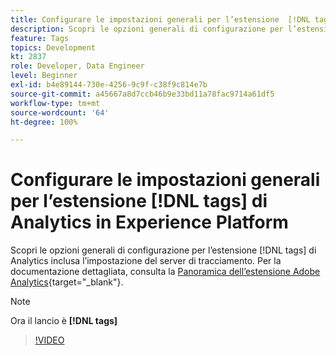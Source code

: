 ```yaml
---
title: Configurare le impostazioni generali per l’estensione  [!DNL tags] di Analytics in Experience Platform
description: Scopri le opzioni generali di configurazione per l’estensione  [!DNL tags]  di Analytics inclusa l’impostazione del server di tracciamento.
feature: Tags
topics: Development
kt: 2837
role: Developer, Data Engineer
level: Beginner
exl-id: b4e89144-730e-4256-9c9f-c38f9c814e7b
source-git-commit: a45667a8d7ccb46b9e33bd11a78fac9714a61df5
workflow-type: tm+mt
source-wordcount: '64'
ht-degree: 100%

---
```


# Configurare le impostazioni generali per l’estensione [!DNL tags] di Analytics in Experience Platform

Scopri le opzioni generali di configurazione per l’estensione [!DNL tags] di Analytics inclusa l’impostazione del server di tracciamento. Per la documentazione dettagliata, consulta la [Panoramica dell’estensione Adobe Analytics](https://experienceleague.adobe.com/docs/experience-platform/tags/extensions/client/analytics/overview.html?lang=it){target="_blank"}.

>[!NOTE]
>
> Ora il lancio è **[!DNL tags]**

>[!VIDEO](https://video.tv.adobe.com/v/3429922/?quality=12&learn=on&captions=ita)
